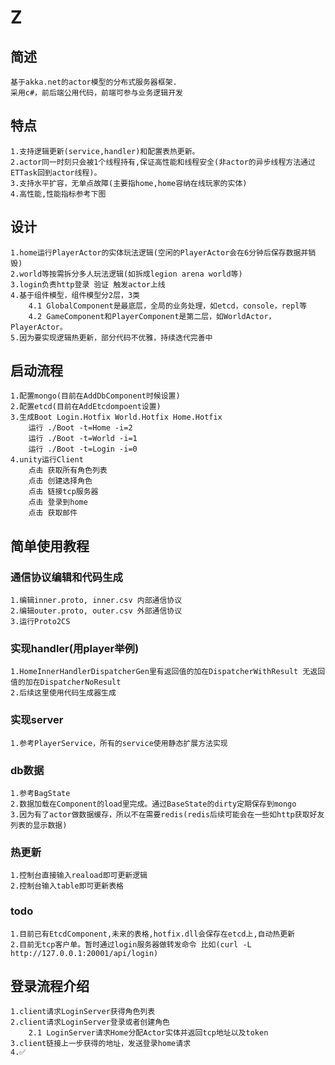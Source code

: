 # Z
## 简述
    基于akka.net的actor模型的分布式服务器框架.
    采用c#，前后端公用代码，前端可参与业务逻辑开发
## 特点
    1.支持逻辑更新(service,handler)和配置表热更新。
    2.actor同一时刻只会被1个线程持有,保证高性能和线程安全(非actor的异步线程方法通过ETTask回到actor线程)。
    3.支持水平扩容，无单点故障(主要指home,home容纳在线玩家的实体)
    4.高性能,性能指标参考下图

## 设计
    1.home运行PlayerActor的实体玩法逻辑(空闲的PlayerActor会在6分钟后保存数据并销毁)
    2.world等按需拆分多人玩法逻辑(如拆成legion arena world等)
    3.login负责http登录 验证 触发actor上线
    4.基于组件模型，组件模型分2层，3类
        4.1 GlobalComponent是最底层，全局的业务处理，如etcd，console，repl等
        4.2 GameComponent和PlayerComponent是第二层，如WorldActor，PlayerActor。
    5.因为要实现逻辑热更新，部分代码不优雅，持续迭代完善中

## 启动流程
    1.配置mongo(目前在AddDbComponent时候设置)
    2.配置etcd(目前在AddEtcdompoent设置)
    3.生成Boot Login.Hotfix World.Hotfix Home.Hotfix
        运行 ./Boot -t=Home -i=2
        运行 ./Boot -t=World -i=1
        运行 ./Boot -t=Login -i=0
    4.unity运行Client
        点击 获取所有角色列表
        点击 创建选择角色
        点击 链接tcp服务器
        点击 登录到home
        点击 获取邮件

## 简单使用教程
### 通信协议编辑和代码生成
    1.编辑inner.proto, inner.csv 内部通信协议
    2.编辑outer.proto, outer.csv 外部通信协议
    3.运行Proto2CS
### 实现handler(用player举例)
    1.HomeInnerHandlerDispatcherGen里有返回值的加在DispatcherWithResult 无返回值的加在DispatcherNoResult
    2.后续这里使用代码生成器生成
### 实现server
    1.参考PlayerService，所有的service使用静态扩展方法实现
### db数据
    1.参考BagState
    2.数据加载在Component的load里完成。通过BaseState的dirty定期保存到mongo
    3.因为有了actor做数据缓存，所以不在需要redis(redis后续可能会在一些如http获取好友列表的显示数据)
### 热更新
    1.控制台直接输入reaload即可更新逻辑
    2.控制台输入table即可更新表格
### todo
    1.目前已有EtcdComponent,未来的表格,hotfix.dll会保存在etcd上,自动热更新
    2.目前无tcp客户单。暂时通过login服务器做转发命令 比如(curl -L http://127.0.0.1:20001/api/login)


## 登录流程介绍
    1.client请求LoginServer获得角色列表
    2.client请求LoginServer登录或者创建角色
        2.1 LoginServer请求Home分配Actor实体并返回tcp地址以及token
    3.client链接上一步获得的地址，发送登录home请求
    4.✅
